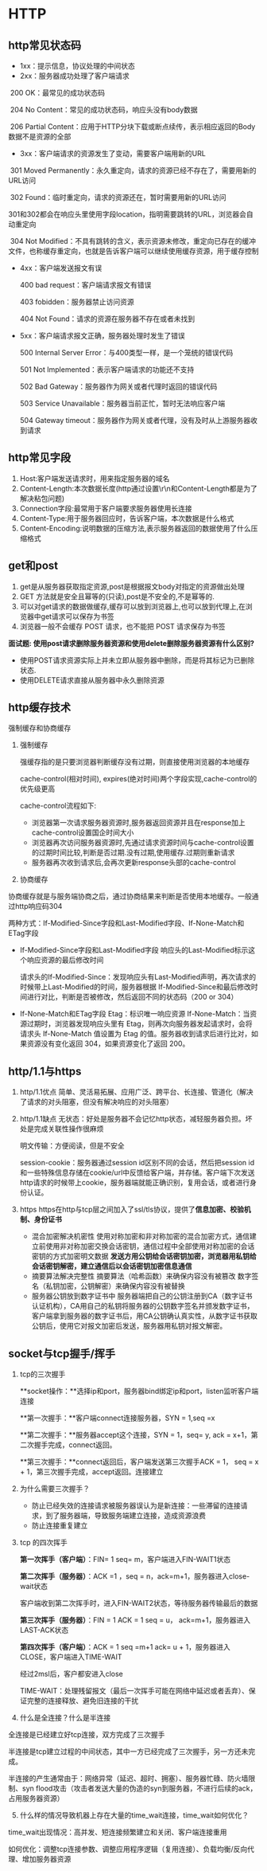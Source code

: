 # HTTP

## http常见状态码

- 1xx：提示信息，协议处理的中间状态
- 2xx：服务器成功处理了客户端请求

​	200 OK：最常见的成功状态码

​	204 No Content：常见的成功状态码，响应头没有body数据

​	206 Partial Content：应用于HTTP分块下载或断点续传，表示相应返回的Body数据不是资源的全部

- 3xx：客户端请求的资源发生了变动，需要客户端用新的URL

​	301 Moved Permanently：永久重定向，请求的资源已经不存在了，需要用新的URL访问

​	302 Found：临时重定向，请求的资源还在，暂时需要用新的URL访问

​	301和302都会在响应头里使用字段location，指明需要跳转的URL，浏览器会自动重定向

​	304 Not Modified：不具有跳转的含义，表示资源未修改，重定向已存在的缓冲文件，也称缓存重定向，也就是告诉客户端可以继续使用缓存资源，用于缓存控制

- 4xx：客户端发送报文有误

  400 bad request：客户端请求报文有错误

  403 fobidden：服务器禁止访问资源

  404 Not Found：请求的资源在服务器不存在或者未找到

- 5xx：客户端请求报文正确，服务器处理时发生了错误

  500 Internal Server Error：与400类型一样，是一个笼统的错误代码

  501 Not Implemented：表示客户端请求的功能还不支持

  502 Bad Gateway：服务器作为网关或者代理时返回的错误代码

  503 Service Unavailable：服务器当前正忙，暂时无法响应客户端

  504 Gateway timeout：服务器作为网关或者代理，没有及时从上游服务器收到请求

## http常见字段

1. Host:客户端发送请求时，用来指定服务器的域名
2. Content-Length:本次数据长度(http通过设置\r\n和Content-Length都是为了解决粘包问题)
3. Connection字段:最常用于客户端要求服务器使用长连接
4. Content-Type:用于服务器回应时，告诉客户端，本次数据是什么格式
5. Content-Encoding:说明数据的压缩方法,表示服务器返回的数据使用了什么压缩格式

## get和post

1.  get是从服务器获取指定资源,post是根据报文body对指定的资源做出处理
2. GET 方法就是安全且幂等的(只读),post是不安全的,不是幂等的.
3. 可以对get请求的数据做缓存,缓存可以放到浏览器上,也可以放到代理上,在浏览器中get请求可以保存为书签
4. 浏览器一般不会缓存 POST 请求，也不能把 POST 请求保存为书签

**面试题: 使用post请求删除服务器资源和使用delete删除服务器资源有什么区别?**

- 使用POST请求资源实际上并未立即从服务器中删除，而是将其标记为已删除状态.
- 使用DELETE请求直接从服务器中永久删除资源

## http缓存技术

强制缓存和协商缓存

1. 强制缓存

   强缓存指的是只要浏览器判断缓存没有过期，则直接使用浏览器的本地缓存

   cache-control(相对时间),  expires(绝对时间)两个字段实现,cache-control的优先级更高

   cache-control流程如下:

   - 浏览器第一次请求服务器资源时,服务器返回资源并且在response加上cache-control设置国企时间大小
   - 浏览器再次访问服务器资源时,先通过请求资源时间与cache-control设置的过期时间比较,判断是否过期.没有过期,使用缓存.过期则重新请求
   - 服务器再次收到请求后,会再次更新response头部的cache-control

2. 协商缓存

  协商缓存就是与服务端协商之后，通过协商结果来判断是否使用本地缓存。一般通过http响应码304

  两种方式：If-Modified-Since字段和Last-Modified字段、If-None-Match和ETag字段

  - If-Modified-Since字段和Last-Modified字段
    响应头的Last-Modified标示这个响应资源的最后修改时间

    请求头的If-Modified-Since：发现响应头有Last-Modified声明，再次请求的时候带上Last-Modified的时间，服务器根据 If-Modified-Since和最后修改时间进行对比，判断是否被修改，然后返回不同的状态码（200 or 304）
  - If-None-Match和ETag字段
    Etag：标识唯一响应资源
    If-None-Match：当资源过期时，浏览器发现响应头里有 Etag，则再次向服务器发起请求时，会将请求头 If-None-Match 值设置为 Etag 的值。服务器收到请求后进行比对，如果资源没有变化返回 304，如果资源变化了返回 200。

## http/1.1与https
1. http/1.1优点
   简单、灵活易拓展、应用广泛、跨平台、长连接、管道化（解决了请求的对头阻塞，但没有解决响应的对头阻塞）
2. http/1.1缺点
   无状态：好处是服务器不会记忆http状态，减轻服务器负担。坏处是完成关联性操作很麻烦

   明文传输：方便阅读，但是不安全

   session-cookie：服务器通过session id区别不同的会话，然后把session id和一些特殊信息存储在cookie/url中反馈给客户端，并存储。客户端下次发送http请求的时候带上cookie，服务器端就能正确识别，复用会话，或者进行身份认证。
3. https
   https在http与tcp层之间加入了ssl/tls协议，提供了**信息加密、校验机制、身份证书**
   - 混合加密解决机密性
     使用对称加密和非对称加密的混合加密方式，通信建立前使用非对称加密交换会话密钥，通信过程中全部使用对称加密的会话密钥的方式加密明文数据
     **发送方用公钥给会话密钥加密，浏览器用私钥给会话密钥解密，建立通信后以会话密钥加密信息通信**
   - 摘要算法解决完整性
     摘要算法（哈希函数）来确保内容没有被篡改
     数字签名（私钥加密，公钥解密）来确保内容没有被替换
   - 服务器公钥放到数字证书中
    服务器端把自己的公钥注册到CA（数字证书认证机构），CA用自己的私钥将服务器的公钥数字签名并颁发数字证书，客户端拿到服务器的数字证书后，用CA公钥确认真实性，从数字证书获取公钥后，使用它对报文加密后发送，服务器用私钥对报文解密。

## socket与tcp握手/挥手

1. tcp的三次握手

   **socket操作：**选择ip和port，服务器bind绑定ip和port，listen监听客户端连接

   **第一次握手：**客户端connect连接服务器，SYN = 1,seq =x

   **第二次握手：**服务器accept这个连接，SYN = 1，seq= y, ack = x+1，第二次握手完成，connect返回。

   **第三次握手：**connect返回后，客户端发送第三次握手ACK = 1， seq = x + 1，第三次握手完成，accept返回。连接建立

2. 为什么需要三次握手？

   - 防止已经失效的连接请求被服务器误认为是新连接：一些滞留的连接请求，到了服务器端，导致服务端建立连接，造成资源浪费
   - 防止连接重复建立

3. tcp 的四次挥手

   **第一次挥手（客户端）**：FIN= 1 seq= m，客户端进入FIN-WAIT1状态

   **第二次挥手（服务器）**：ACK =1 ，seq = n，ack=m+1，服务器进入close-wait状态

   客户端收到第二次挥手时，进入FIN-WAIT2状态，等待服务器传输最后的数据

   **第三次挥手（服务器）**：FIN = 1 ACK = 1 seq = u， ack=m+1，服务器进入LAST-ACK状态

   **第四次挥手（客户端）**：ACK = 1 seq =m+1 ack= u + 1，服务器进入CLOSE，客户端进入TIME-WAIT

   经过2msl后，客户都安进入close

   TIME-WAIT：处理残留报文（最后一次挥手可能在网络中延迟或者丢弃）、保证完整的连接释放、避免旧连接的干扰

4. 什么是全连接？什么是半连接

  全连接是已经建立好tcp连接，双方完成了三次握手

  半连接是tcp建立过程的中间状态，其中一方已经完成了三次握手，另一方还未完成。

  半连接的产生通常由于：网络异常（延迟、超时、拥塞）、服务器忙碌、防火墙限制、syn flood攻击（攻击者发送大量的伪造的syn到服务器，不进行后续的ack，占用服务器资源）
  
5. 什么样的情况导致机器上存在大量的time_wait连接，time_wait如何优化？

  time_wait出现情况：高并发、短连接频繁建立和关闭、客户端连接重用

  如何优化：调整tcp连接参数、调整应用程序逻辑（复用连接）、负载均衡/反向代理、增加服务器资源

  
